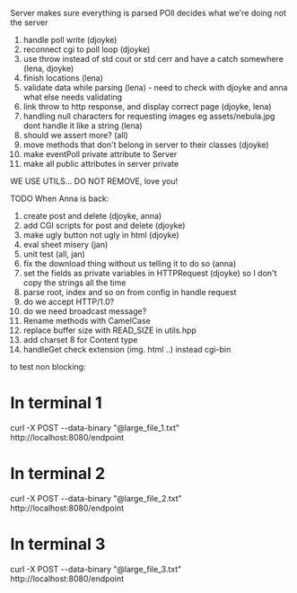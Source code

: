 Server makes sure everything is parsed
POll decides what we're doing not the server

1. handle poll write (djoyke)
2. reconnect cgi to poll loop (djoyke)
3. use throw instead of std cout or std cerr and have a catch somewhere (lena, djoyke)
4. finish locations (lena)
5. validate data while parsing (lena) - need to check with djoyke and anna what else needs validating
6. link throw to http response, and display correct page (djoyke, lena)
7. handling null characters for requesting images eg assets/nebula.jpg dont handle it like a string (lena)
8. should we assert more? (all)
9. move methods that don't belong in server to their classes (djoyke)
10. make eventPoll private attribute to Server
11. make all public attributes in server private

WE USE UTILS... DO NOT REMOVE, love you!


TODO When Anna is back:
1. create post and delete (djoyke, anna)
2. add CGI scripts for post and delete (djoyke)
3. make ugly button not ugly in html (djoyke)
4. eval sheet misery (jan)
5. unit test (all, jan)
6. fix the download thing without us telling it to do so (anna)
7. set the fields as private variables in HTTPRequest (djoyke) so I don't copy the strings all the time
8. parse root, index and so on from config in handle request
9. do we accept HTTP/1.0?
10. do we need broadcast message?
11. Rename methods with CamelCase
12. replace buffer size with READ_SIZE in utils.hpp
13. add charset 8 for Content type
14. handleGet check extension (img. html ..) instead cgi-bin


to test non blocking:
# In terminal 1
curl -X POST --data-binary "@large_file_1.txt" http://localhost:8080/endpoint
# In terminal 2
curl -X POST --data-binary "@large_file_2.txt" http://localhost:8080/endpoint
# In terminal 3
curl -X POST --data-binary "@large_file_3.txt" http://localhost:8080/endpoint

